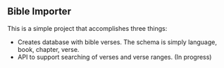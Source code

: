 **Bible Importer**
-----------------
This is a simple project that accomplishes three things:
* Creates database with bible verses. The schema is simply language, book, chapter, verse.
* API to support searching of verses and verse ranges. (In progress)
